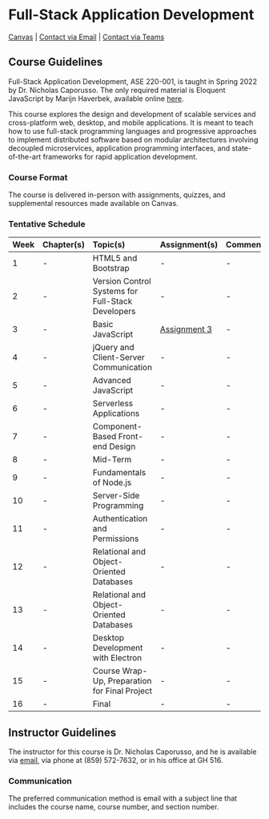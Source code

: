 # Full-Stack Application Development

[Canvas](https://nku.instructure.com/courses/47643) | [Contact via Email](mailto:caporusson1@nku.edu) | 
[Contact via Teams](https://teams.microsoft.com/l/chat/0/0?users=caporusson1@nku.edu)

## Course Guidelines

Full-Stack Application Development, ASE 220-001, is taught in Spring 2022 by Dr. Nicholas Caporusso. The only required 
material is Eloquent JavaScript by Marijn Haverbek, available online [here](https://eloquentjavascript.net/).

This course explores the design and development of scalable services and cross-platform web, desktop, and mobile 
applications. It is meant to teach how to use full-stack programming languages and progressive approaches to implement 
distributed software based on modular architectures involving decoupled microservices, application programming 
interfaces, and state-of-the-art frameworks for rapid application development.

### Course Format

The course is delivered in-person with assignments, quizzes, and supplemental resources made available on Canvas.

### Tentative Schedule

| Week | Chapter(s) | Topic(s)                                          | Assignment(s)                                                                                                        | Comment(s) |
|:-----|:-----------|:--------------------------------------------------|:---------------------------------------------------------------------------------------------------------------------|:-----------|
| 1    | -          | HTML5 and Bootstrap                               | -                                                                                                                    | -          |
| 2    | -          | Version Control Systems for Full-Stack Developers | -                                                                                                                    | -          |
| 3    | -          | Basic JavaScript                                  | [Assignment 3](https://github.com/muzzarellimj/full-stack-application-development/tree/main/assignment/assignment-3) | -          |
| 4    | -          | jQuery and Client-Server Communication            | -                                                                                                                    | -          |
| 5    | -          | Advanced JavaScript                               | -                                                                                                                    | -          |
| 6    | -          | Serverless Applications                           | -                                                                                                                    | -          |
| 7    | -          | Component-Based Front-end Design                  | -                                                                                                                    | -          |
| 8    | -          | Mid-Term                                          | -                                                                                                                    | -          |
| 9    | -          | Fundamentals of Node.js                           | -                                                                                                                    | -          |
| 10   | -          | Server-Side Programming                           | -                                                                                                                    | -          |
| 11   | -          | Authentication and Permissions                    | -                                                                                                                    | -          |
| 12   | -          | Relational and Object-Oriented Databases          | -                                                                                                                    | -          |
| 13   | -          | Relational and Object-Oriented Databases          | -                                                                                                                    | -          |
| 14   | -          | Desktop Development with Electron                 | -                                                                                                                    | -          |
| 15   | -          | Course Wrap-Up, Preparation for Final Project     | -                                                                                                                    | -          |
| 16   | -          | Final                                             | -                                                                                                                    | -          |

## Instructor Guidelines

The instructor for this course is Dr. Nicholas Caporusso, and he is available via [email](mailto:caporusson1@nku.edu), 
via phone at (859) 572-7632, or in his office at GH 516.

### Communication

The preferred communication method is email with a subject line that includes the course name, course number, and 
section number.